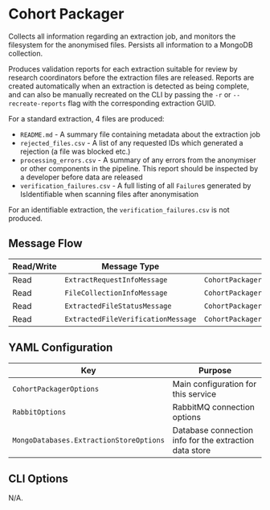 # Cohort Packager

Collects all information regarding an extraction job, and monitors the filesystem for the anonymised files. Persists all information to a MongoDB collection.

Produces validation reports for each extraction suitable for review by research coordinators before the extraction files are released. Reports are created automatically when an extraction is detected as being complete, and can also be manually recreated on the CLI by passing the `-r` or `--recreate-reports` flag with the corresponding extraction GUID.

For a standard extraction, 4 files are produced:

-   `README.md` - A summary file containing metadata about the extraction job
-   `rejected_files.csv` - A list of any requested IDs which generated a rejection (a file was blocked etc.)
-   `processing_errors.csv` - A summary of any errors from the anonymiser or other components in the pipeline. This report should be inspected by a developer before data are released
-   `verification_failures.csv` - A full listing of all `Failure`s generated by IsIdentifiable when scanning files after anonymisation

For an identifiable extraction, the `verification_failures.csv` is not produced.

## Message Flow

| Read/Write | Message Type                       | Config Property                                   |
| ---------- | ---------------------------------- | ------------------------------------------------- |
| Read       | `ExtractRequestInfoMessage`        | `CohortPackagerOptions.ExtractRequestInfoOptions` |
| Read       | `FileCollectionInfoMessage`        | `CohortPackagerOptions.FileCollectionInfoOptions` |
| Read       | `ExtractedFileStatusMessage`       | `CohortPackagerOptions.NoVerifyStatusOptions`     |
| Read       | `ExtractedFileVerificationMessage` | `CohortPackagerOptions.VerificationStatusOptions` |

## YAML Configuration

| Key                                     | Purpose                                                |
| --------------------------------------- | ------------------------------------------------------ |
| `CohortPackagerOptions`                 | Main configuration for this service                    |
| `RabbitOptions`                         | RabbitMQ connection options                            |
| `MongoDatabases.ExtractionStoreOptions` | Database connection info for the extraction data store |

## CLI Options

N/A.
